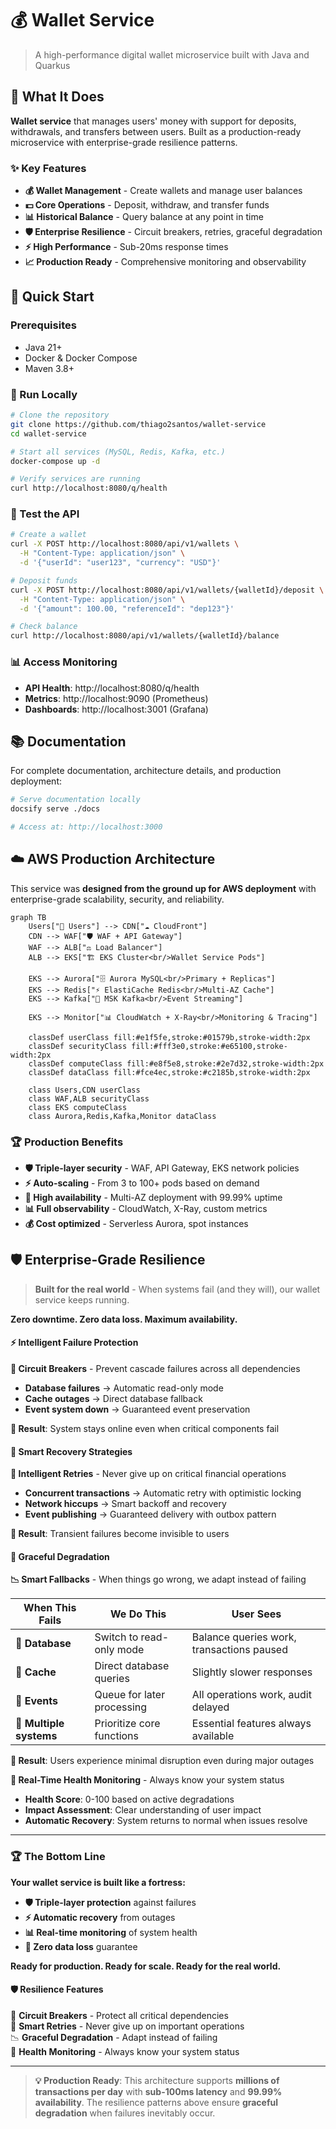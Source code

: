 # 💰 Wallet Service

> A high-performance digital wallet microservice built with Java and Quarkus

## 🎯 What It Does

**Wallet service** that manages users' money with support for deposits, withdrawals, and transfers between users. Built as a production-ready microservice with enterprise-grade resilience patterns.

### ✨ Key Features

- **💰 Wallet Management** - Create wallets and manage user balances
- **💵 Core Operations** - Deposit, withdraw, and transfer funds  
- **📊 Historical Balance** - Query balance at any point in time
- **🛡️ Enterprise Resilience** - Circuit breakers, retries, graceful degradation
- **⚡ High Performance** - Sub-20ms response times
- **📈 Production Ready** - Comprehensive monitoring and observability

## 🚀 Quick Start

### Prerequisites
- Java 21+
- Docker & Docker Compose
- Maven 3.8+

### 🐳 Run Locally

```bash
# Clone the repository
git clone https://github.com/thiago2santos/wallet-service
cd wallet-service

# Start all services (MySQL, Redis, Kafka, etc.)
docker-compose up -d

# Verify services are running
curl http://localhost:8080/q/health
```

### 🧪 Test the API

```bash
# Create a wallet
curl -X POST http://localhost:8080/api/v1/wallets \
  -H "Content-Type: application/json" \
  -d '{"userId": "user123", "currency": "USD"}'

# Deposit funds
curl -X POST http://localhost:8080/api/v1/wallets/{walletId}/deposit \
  -H "Content-Type: application/json" \
  -d '{"amount": 100.00, "referenceId": "dep123"}'

# Check balance
curl http://localhost:8080/api/v1/wallets/{walletId}/balance
```

### 📊 Access Monitoring

- **API Health**: http://localhost:8080/q/health
- **Metrics**: http://localhost:9090 (Prometheus)
- **Dashboards**: http://localhost:3001 (Grafana)

## 📚 Documentation

For complete documentation, architecture details, and production deployment:

```bash
# Serve documentation locally
docsify serve ./docs

# Access at: http://localhost:3000
```

## ☁️ AWS Production Architecture

This service was **designed from the ground up for AWS deployment** with enterprise-grade scalability, security, and reliability.

```mermaid
graph TB
    Users["👥 Users"] --> CDN["☁️ CloudFront"]
    CDN --> WAF["🛡️ WAF + API Gateway"]
    WAF --> ALB["⚖️ Load Balancer"]
    ALB --> EKS["🏗️ EKS Cluster<br/>Wallet Service Pods"]
    
    EKS --> Aurora["🗄️ Aurora MySQL<br/>Primary + Replicas"]
    EKS --> Redis["⚡ ElastiCache Redis<br/>Multi-AZ Cache"]
    EKS --> Kafka["📨 MSK Kafka<br/>Event Streaming"]
    
    EKS --> Monitor["📊 CloudWatch + X-Ray<br/>Monitoring & Tracing"]
    
    classDef userClass fill:#e1f5fe,stroke:#01579b,stroke-width:2px
    classDef securityClass fill:#fff3e0,stroke:#e65100,stroke-width:2px
    classDef computeClass fill:#e8f5e8,stroke:#2e7d32,stroke-width:2px
    classDef dataClass fill:#fce4ec,stroke:#c2185b,stroke-width:2px
    
    class Users,CDN userClass
    class WAF,ALB securityClass
    class EKS computeClass
    class Aurora,Redis,Kafka,Monitor dataClass
```

### 🏆 Production Benefits

- **🛡️ Triple-layer security** - WAF, API Gateway, EKS network policies
- **⚡ Auto-scaling** - From 3 to 100+ pods based on demand
- **🔄 High availability** - Multi-AZ deployment with 99.99% uptime
- **📊 Full observability** - CloudWatch, X-Ray, custom metrics
- **💰 Cost optimized** - Serverless Aurora, spot instances

## 🛡️ Enterprise-Grade Resilience

> **Built for the real world** - When systems fail (and they will), our wallet service keeps running.

**Zero downtime. Zero data loss. Maximum availability.**

#### **⚡ Intelligent Failure Protection**

**🔄 Circuit Breakers** - Prevent cascade failures across all dependencies
- **Database failures** → Automatic read-only mode
- **Cache outages** → Direct database fallback  
- **Event system down** → Guaranteed event preservation

**🎯 Result**: System stays online even when critical components fail

#### **🔄 Smart Recovery Strategies**

**🔁 Intelligent Retries** - Never give up on critical financial operations
- **Concurrent transactions** → Automatic retry with optimistic locking
- **Network hiccups** → Smart backoff and recovery
- **Event publishing** → Guaranteed delivery with outbox pattern

**🎯 Result**: Transient failures become invisible to users

#### **🎯 Graceful Degradation**

**📉 Smart Fallbacks** - When things go wrong, we adapt instead of failing

| **When This Fails** | **We Do This** | **User Sees** |
|---------------------|----------------|---------------|
| **🔴 Database** | Switch to read-only mode | Balance queries work, transactions paused |
| **🔴 Cache** | Direct database queries | Slightly slower responses |
| **🔴 Events** | Queue for later processing | All operations work, audit delayed |
| **🔴 Multiple systems** | Prioritize core functions | Essential features always available |

**🎯 Result**: Users experience minimal disruption even during major outages

**🏥 Real-Time Health Monitoring** - Always know your system status
- **Health Score**: 0-100 based on active degradations
- **Impact Assessment**: Clear understanding of user impact
- **Automatic Recovery**: System returns to normal when issues resolve

---

### 🏆 **The Bottom Line**

**Your wallet service is built like a fortress:**
- **🛡️ Triple-layer protection** against failures
- **⚡ Automatic recovery** from outages  
- **📊 Real-time monitoring** of system health
- **🎯 Zero data loss** guarantee

**Ready for production. Ready for scale. Ready for the real world.**

#### **🛡️ Resilience Features**

🔄 **Circuit Breakers** - Protect all critical dependencies  
🔁 **Smart Retries** - Never give up on important operations  
📉 **Graceful Degradation** - Adapt instead of failing  
🏥 **Health Monitoring** - Always know your system status

---

> **💡 Production Ready**: This architecture supports **millions of transactions per day** with **sub-100ms latency** and **99.99% availability**. The resilience patterns above ensure **graceful degradation** when failures inevitably occur.